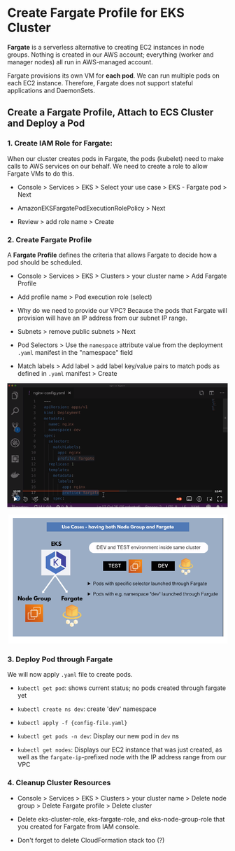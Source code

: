 # Create Fargate Profile for EKS Cluster

**Fargate** is a serverless alternative to creating EC2 instances in node
groups. Nothing is created in our AWS account; everything (worker and manager
nodes) all run in AWS-managed account.

Fargate provisions its own VM for **each pod**. We can run multiple pods on each
EC2 instance. Therefore, Fargate does not support stateful applications and
DaemonSets.

## Create a Fargate Profile, Attach to ECS Cluster and Deploy a Pod

### 1. Create IAM Role for Fargate:

When our cluster creates pods in Fargate, the pods (kubelet) need to make calls
to AWS services on our behalf. We need to create a role to allow Fargate VMs to
do this.

- Console > Services > EKS > Select your use case > EKS - Fargate pod > Next

- AmazonEKSFargatePodExecutionRolePolicy > Next

- Review > add role name > Create

### 2. Create Fargate Profile

A **Fargate Profile** defines the criteria that allows Fargate to decide how a
pod should be scheduled.

- Console > Services > EKS > Clusters > your cluster name > Add Fargate Profile

- Add profile name > Pod execution role (select)

- Why do we need to provide our VPC? Because the pods that Fargate will
  provision will have an IP address from our subnet IP range.

- Subnets > remove public subnets > Next

- Pod Selectors > Use the `namespace` attribute value from the deployment
  `.yaml` manifest in the "namespace" field

- Match labels > Add label > add label key/value pairs to match pods as defined
  in `.yaml` manifest > Create

![match labels](./match-labels.png)

![use case 1](./use-case-1.png)

### 3. Deploy Pod through Fargate

We will now apply `.yaml` file to create pods.

- `kubectl get pod`: shows current status; no pods created through fargate yet

- `kubectl create ns dev`: create 'dev' namespace

- `kubectl apply -f {config-file.yaml}`

- `kubectl get pods -n dev`: Display our new pod in `dev` ns

- `kubectl get nodes`: Displays our EC2 instance that was just created, as well
  as the `fargate-ip`-prefixed node with the IP address range from our VPC

### 4. Cleanup Cluster Resources

- Console > Services > EKS > Clusters > your cluster name > Delete node group >
  Delete Fargate profile > Delete cluster

- Delete eks-cluster-role, eks-fargate-role, and eks-node-group-role that you
  created for Fargate from IAM console.

- Don't forget to delete CloudFormation stack too (?)
